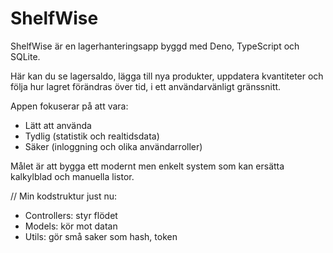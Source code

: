 # ShelfWise

ShelfWise är en lagerhanteringsapp byggd med Deno, TypeScript och SQLite. 

Här kan du se lagersaldo, lägga till nya produkter, uppdatera kvantiteter och följa hur lagret förändras över tid, i ett användarvänligt gränssnitt. 

Appen fokuserar på att vara: 
- Lätt att använda
- Tydlig (statistik och realtidsdata)
- Säker (inloggning och olika användarroller)

Målet är att bygga ett modernt men enkelt system som kan ersätta kalkylblad och manuella listor.

// Min kodstruktur just nu:
- Controllers: styr flödet
- Models: kör mot datan
- Utils: gör små saker som hash, token
